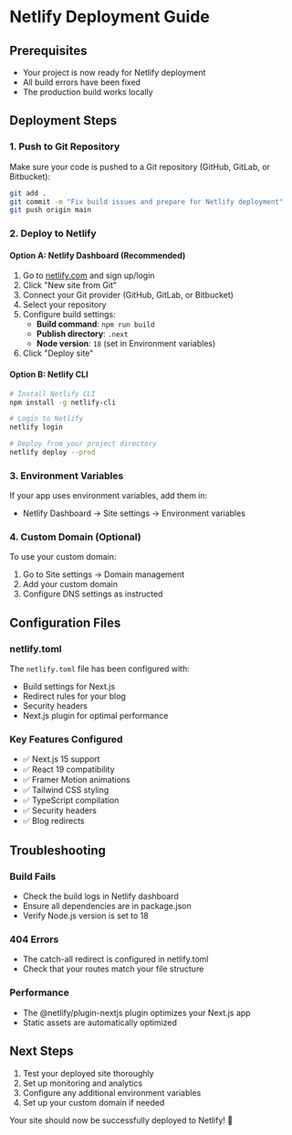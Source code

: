 # Netlify Deployment Guide

## Prerequisites
- Your project is now ready for Netlify deployment
- All build errors have been fixed
- The production build works locally

## Deployment Steps

### 1. Push to Git Repository
Make sure your code is pushed to a Git repository (GitHub, GitLab, or Bitbucket):

```bash
git add .
git commit -m "Fix build issues and prepare for Netlify deployment"
git push origin main
```

### 2. Deploy to Netlify

#### Option A: Netlify Dashboard (Recommended)
1. Go to [netlify.com](https://netlify.com) and sign up/login
2. Click "New site from Git"
3. Connect your Git provider (GitHub, GitLab, or Bitbucket)
4. Select your repository
5. Configure build settings:
   - **Build command**: `npm run build`
   - **Publish directory**: `.next`
   - **Node version**: `18` (set in Environment variables)
6. Click "Deploy site"

#### Option B: Netlify CLI
```bash
# Install Netlify CLI
npm install -g netlify-cli

# Login to Netlify
netlify login

# Deploy from your project directory
netlify deploy --prod
```

### 3. Environment Variables
If your app uses environment variables, add them in:
- Netlify Dashboard → Site settings → Environment variables

### 4. Custom Domain (Optional)
To use your custom domain:
1. Go to Site settings → Domain management
2. Add your custom domain
3. Configure DNS settings as instructed

## Configuration Files

### netlify.toml
The `netlify.toml` file has been configured with:
- Build settings for Next.js
- Redirect rules for your blog
- Security headers
- Next.js plugin for optimal performance

### Key Features Configured
- ✅ Next.js 15 support
- ✅ React 19 compatibility
- ✅ Framer Motion animations
- ✅ Tailwind CSS styling
- ✅ TypeScript compilation
- ✅ Security headers
- ✅ Blog redirects

## Troubleshooting

### Build Fails
- Check the build logs in Netlify dashboard
- Ensure all dependencies are in package.json
- Verify Node.js version is set to 18

### 404 Errors
- The catch-all redirect is configured in netlify.toml
- Check that your routes match your file structure

### Performance
- The @netlify/plugin-nextjs plugin optimizes your Next.js app
- Static assets are automatically optimized

## Next Steps
1. Test your deployed site thoroughly
2. Set up monitoring and analytics
3. Configure any additional environment variables
4. Set up your custom domain if needed

Your site should now be successfully deployed to Netlify! 🎉
